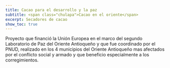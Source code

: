 ```yaml
---
title: Cacao para el desarrollo y la paz
subtitle: <span class="chulapa">Cacao en el oriente</span>
excerpt: Secadores de cacao
show_toc: true
---
```


Proyecto que financió la Unión Europea en el marco del segundo Laboratorio de Paz del Oriente Antioqueño y que fue coordinado por el PNUD, realizado en los 4 municipios del Oriente Antioqueño mas afectados por el conflicto social y armado y que beneficio especialmente a los corregimientos.
